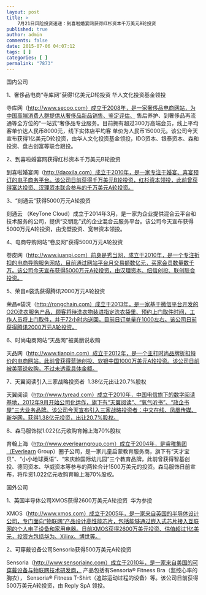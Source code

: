 ```yaml
---
layout: post
title: >
    7月21日风险投资速递：到喜啦婚宴网获得红杉资本千万美元B轮投资
published: true
author: admin
comments: false
date: 2015-07-06 04:07:12
tags: [ ]
categories: [ ]
permalink: "7873"
---
```



国内公司 

1、奢侈品电商“寺库网”获得1亿美元D轮投资 华人文化投资基金领投

寺库网（http://www.secoo.com）成立于2008年，是一家奢侈品电商网站，为中国高端消费人群提供从奢侈品新品销售、鉴定评估、 售后养护、到奢侈品再流通等全方位的“一站式”奢侈品专业服务。目前拥有超过300万高端会员，线上平均客单价达人民币8000元，线下实体店平均客 单价为人民币15000元。该公司今天宣布获得1亿美元D轮投资，由华人文化投资基金领投，IDG资本、银泰资本、森和投资、盘古创富等联合跟投。

2、到喜啦婚宴网获得红杉资本千万美元B轮投资

到喜啦婚宴网（http://daoxila.com）成立于2010年，是一家专注于婚宴、喜宴预订的电子商务平台。该公司日前获得千万美元B轮投资，红杉资本领投，此前曾获得富达投资、汉理资本联合参与的千万美元A轮投资。

3、“刻通云”获得5000万元A轮投资

刻通云 （KeyTone Cloud）成立于2014年3月，是一家为企业提供混合云平台和技术服务的公司，提供“交钥匙”式的企业混合云服务平台。该公司今天宣布获得5000万元A轮投资，由戈壁投资、宽带资本领投。

4、电商导购网站“卷皮网”获得5000万元A轮投资

卷皮网（http://www.juanpi.com）前身是秀当网，成立于2010年，是一个专注折扣的电商导购服务网站，目前通过网站平台月交易额数亿元，买家会员数量数千万。该公司今天宣布获得5000万元A轮投资，由汉理资本、纽信创投、联创联合投资。

5、荣昌e袋洗获得腾讯2000万元A轮投资

荣昌e袋洗（http://rongchain.com）成立于2013年，是一家基于微信平台开发的O2O洗衣服务产品，顾客将待洗衣物装进指定洗衣袋里、预约上门取件时间，工作人员将上门取件，并于72小时内送回，目前日订单量在1000左右。该公司日前获得腾讯2000万元A轮投资。

6、时尚电商网站“天品网”被美丽说收购

天品网（http://www.tianpin.com）成立于2012年，是一个主打时尚品牌折扣特价的电商网站，此前曾获得蓝驰创投、软银中国1000万美元A轮投资。该公司日前被美丽说收购，不过未透露具体金额。

7、天翼阅读引入三家战略投资者  1.38亿元出让20.7%股权

天翼阅读（http://www.tyread.com）成立于2010年，中国电信旗下的数字阅读基地，2012年9月开始公司化运作，旗下有“天翼阅读”、“氧气听书”、“政企书屋”三大业务品牌。该公司今天宣布引入三家战略投资者：中文在线、凤凰传媒、新华网，获得1.38亿元投资，出让20.7%股权。

8、森马服饰拟1.022亿元收购育翰上海70%股权

育翰上海（http://www.everlearngroup.com）成立于2004年，是睿稚集团（Everlearn Group）圈子公司，是一家儿童启蒙教育服务商，旗下有“天才宝贝”、“小小地球英语”、“宋庆龄国际幼儿园”三个教育品牌，此前曾获得智基创投、德同资本、华威资本等参与的两轮合计1500万美元的投资。森马服饰日前宣布，将斥资1.022亿元收购育翰上海70%股权。

国外公司

1、英国半导体公司XMOS获得2600万美元A轮投资  华为参投

XMOS（http://www.xmos.com）成立于2005年，是一家来自英国的半导体设计公司，专门面向“物联网”产品设计高性能芯片，包括能够通过嵌入式芯片接入互联网的个人电子设备和家用电器。日前XMOS获得2600万美元投资、估值超过1亿美元，投资方包括华为、Xilinx、博世等。

2、可穿戴设备公司Sensoria获得500万美元A轮投资

Sensoria（http://www.sensoriainc.com）成立于2010年，是一家来自美国的可穿戴设备与物联网技术研发商， 产品包括有Sensoria® Fitness Bra（监控心率的胸衣）， Sensoria® Fitness T-Shirt（追踪运动过程的设备）等。该公司日前获得500万美元A轮投资，由 Reply SpA 领投。